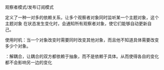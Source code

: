 观察者模式/发布订阅模式

定义了一种一对多的依赖关系，让多个观察者对象同时监听某一个主题对象，这个主题对象
在状态发生变化时，会通知所有观察者对象，使它们能够自动更新自己。

使用时机：当一个对象改变时需要同时改变其他对象，而且他不知道具体需要改变多少个对象。

：解耦合，让耦合的双方都依赖于抽象，而不是依赖于具体。从而使得各自的变化都不会影响另一边的变化
